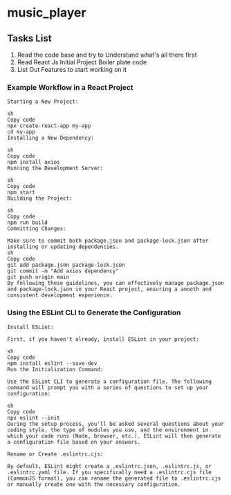 # music_player

## Tasks List

1. Read the code base and try to Understand what's all there first
2. Read React Js Initial Project Boiler plate code
3. List Out Features to start working on it



### Example Workflow in a React Project
```
Starting a New Project:

sh
Copy code
npx create-react-app my-app
cd my-app
Installing a New Dependency:

sh
Copy code
npm install axios
Running the Development Server:

sh
Copy code
npm start
Building the Project:

sh
Copy code
npm run build
Committing Changes:

Make sure to commit both package.json and package-lock.json after installing or updating dependencies.
sh
Copy code
git add package.json package-lock.json
git commit -m "Add axios dependency"
git push origin main
By following these guidelines, you can effectively manage package.json and package-lock.json in your React project, ensuring a smooth and consistent development experience.
```

### Using the ESLint CLI to Generate the Configuration
```
Install ESLint:

First, if you haven't already, install ESLint in your project:

sh
Copy code
npm install eslint --save-dev
Run the Initialization Command:

Use the ESLint CLI to generate a configuration file. The following command will prompt you with a series of questions to set up your configuration:

sh
Copy code
npx eslint --init
During the setup process, you'll be asked several questions about your coding style, the type of modules you use, and the environment in which your code runs (Node, browser, etc.). ESLint will then generate a configuration file based on your answers.

Rename or Create .eslintrc.cjs:

By default, ESLint might create a .eslintrc.json, .eslintrc.js, or .eslintrc.yaml file. If you specifically need a .eslintrc.cjs file (CommonJS format), you can rename the generated file to .eslintrc.cjs or manually create one with the necessary configuration.
```